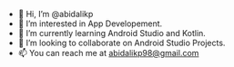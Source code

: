 - 👋 Hi, I’m @abidalikp
- 👀 I’m interested in App Developement.
- 🌱 I’m currently learning Android Studio and Kotlin.
- 💞️ I’m looking to collaborate on Android Studio Projects.
- 📫 You can reach me at abidalikp98@gmail.com

<!---
abidalikp/abidalikp is a ✨ special ✨ repository because its `README.md` (this file) appears on your GitHub profile.
You can click the Preview link to take a look at your changes.
--->
